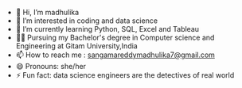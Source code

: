 - 👋 Hi, I’m madhulika
- 👀 I’m interested in coding and data science
- 🌱 I’m currently learning Python, SQL, Excel and Tableau
- 👩‍🎓 Pursuing my Bachelor's degree in Computer science and Engineering at Gitam University,India
- 📫 How to reach me : sangamareddymadhulika7@gmail.com
- 😄 Pronouns: she/her
- ⚡ Fun fact: data science engineers are the detectives of real world

<!---
smadhulika07/smadhulika07 is a ✨ special ✨ repository because its `README.md` (this file) appears on your GitHub profile.
You can click the Preview link to take a look at your changes.
--->
